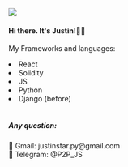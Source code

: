 <img src="https://github.com/JustinStar-py/JustinStar-py/assets/86886502/757ac2bc-0ed4-43ee-a150-432633cfd27d" style="width:'100%'"></img>

<h4> Hi there.  It's Justin!🖐🏻</h4>
<p> My Frameworks and languages: </p>
 <table>
   <li>React</li>
   <li>Solidity</li>
   <li>JS</li>
   <li>Python</li>
   <li>Django (before)</li>
 </table>
 
 <h5>Any question: </h5>
</p>
   📧 Gmail: justinstar.py@gmail.com <br>
   💬 Telegram: @P2P_JS
</p>
